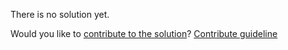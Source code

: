 
There is no solution yet.

Would you like to [contribute to the solution](https://github.com/BFEdev/BFE.dev-solutions/blob/main/quiz/return-in-generator_en.md)? [Contribute guideline](https://github.com/BFEdev/BFE.dev-solutions#how-to-contribute)
